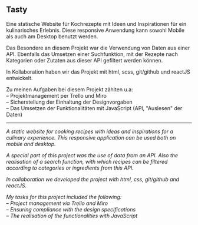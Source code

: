 ## Tasty

Eine statische Website für Kochrezepte mit Ideen und Inspirationen für ein kulinarisches Erlebnis. Diese responsive Anwendung kann sowohl Mobile als auch am Desktop benutzt werden.

Das Besondere an diesem Projekt war die Verwendung von Daten aus einer API. Ebenfalls das Umsetzen einer Suchfunktion, mit der Rezepte nach Kategorien oder Zutaten aus dieser API gefiltert werden können.

In Kollaboration haben wir das Projekt mit html, scss, git/github und reactJS entwickelt.

Zu meinen Aufgaben bei diesem Projekt zählten u.a:  
– Projektmanagement per Trello und Miro  
– Sicherstellung der Einhaltung der Designvorgaben  
– Das Umsetzen der Funktionalitäten mit JavaScript (API, "Auslesen" der Daten)

----------

*A static website for cooking recipes with ideas and inspirations for a culinary experience. This responsive application can be used both on mobile and desktop.*

*A special part of this project was the use of data from an API. Also the realisation of a search function, with which recipes can be filtered according to categories or ingredients from this API.*

*In collaboration we developed the project with html, css, git/github and reactJS.*

*My tasks for this project included the following:  
– Project management via Trello and Miro  
– Ensuring compliance with the design specifications  
– The realisation of the functionalities with JavaScript*
